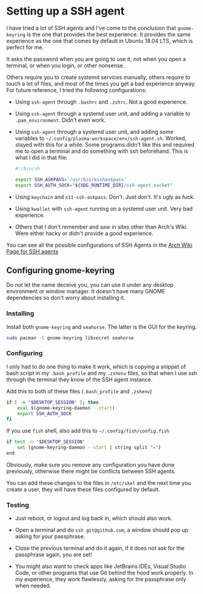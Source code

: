 # Setting up a SSH agent

I have tried a lot of SSH agents and I've come to the conclusion that `gnome-keyring` is the one that provides the best experience. It provides the same experience as the one that comes by default in Ubuntu 18.04 LTS, which is perfect for me.

It asks the password when you are going to use it, not when you open a terminal, or when you login, or other nonsense.

Others require you to create systemd services manually, others require to touch a lot of files, and most of the times you get a bad experience anyway.
For future reference, I tried the following configurations:

- Using `ssh-agent` through `.bashrc` and `.zshrc`. Not a good experience.

- Using `ssh-agent` through a systemd user unit, and adding a variable to `.pam_environment`. Didn't even work.

- Using `ssh-agent` through a systemd user unit, and adding some variables to `~/.config/plasma-workspace/env/ssh-agent.sh`. Worked, stayed with this for a while. Some programs didn't like this and required me to open a terminal and do something with ssh beforehand. This is what I did in that file:

    ```bash
    #!/bin/sh

    export SSH_ASKPASS='/usr/bin/ksshaskpass'
    export SSH_AUTH_SOCK="${XDG_RUNTIME_DIR}/ssh-agent.socket"
    ```

- Using `keychain` and `x11-ssh-askpass`. Don't. Just don't. It's ugly as fuck.

- Using `kwallet` with `ssh-agent` running on a systemd user unit. Very bad experience.

- Others that I don't remember and saw in sites other than Arch's Wiki. Were either hacky or didn't provide a good experience.

You can see all the possible configurations of SSH Agents in the [Arch Wiki Page for SSH agents](https://wiki.archlinux.org/index.php/SSH_keys#SSH_agents)

## Configuring gnome-keyring

Do not let the name deceive you, you can use it under any desktop environment or window manager. It doesn't have many GNOME dependencies so don't worry about installing it.

### Installing

Install both `gnome-keyring` and `seahorse`. The latter is the GUI for the keyring.

```bash
sudo pacman -S gnome-keyring libsecret seahorse
```

### Configuring

I only had to do one thing to make it work, which is copying a snippet of bash script in my `.bash_profile` and my `.zshenv` files, so that when I use ssh through the terminal they know of the SSH agent instance.

Add this to both of these files (`.bash_profile` and `.zshenv`)

```bash
if [ -n "$DESKTOP_SESSION" ]; then
    eval $(gnome-keyring-daemon --start)
    export SSH_AUTH_SOCK
fi
```

If you use `fish` shell, also add this to `~/.config/fish/config.fish`

```bash
if test -n "$DESKTOP_SESSION"
    set (gnome-keyring-daemon --start | string split "=")
end
```

Obviously, make sure you remove any configuration you have done previously, otherwise there might be conflicts between SSH agents.

You can add these changes to the files in `/etc/skel` and the next time you create a user, they will have these files configured by default.

### Testing

- Just reboot, or logout and log back in, which should also work.

- Open a terminal and do `ssh git@github.com`, a window should pop up asking for your passphrase.

- Close the previous terminal and do it again, if it does not ask for the passphrase again, you are set!

- You might also want to check apps like JetBrains IDEs, Visual Studio Code, or other programs that use Git behind the hood work properly. In my experience, they work flawlessly, asking for the passphrase only when needed.
